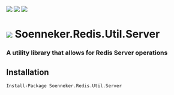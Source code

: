 [![](https://img.shields.io/nuget/v/Soenneker.Redis.Util.Server.svg?style=for-the-badge)](https://www.nuget.org/packages/Soenneker.Redis.Util.Server/)
[![](https://img.shields.io/github/actions/workflow/status/soenneker/soenneker.redis.util.server/publish.yml?style=for-the-badge)](https://github.com/soenneker/soenneker.redis.util.server/actions/workflows/publish.yml)
[![](https://img.shields.io/nuget/dt/Soenneker.Redis.Util.Server.svg?style=for-the-badge)](https://www.nuget.org/packages/Soenneker.Redis.Util.Server/)

# ![](https://user-images.githubusercontent.com/4441470/224455560-91ed3ee7-f510-4041-a8d2-3fc093025112.png) Soenneker.Redis.Util.Server
### A utility library that allows for Redis Server operations

## Installation

```
Install-Package Soenneker.Redis.Util.Server
```
